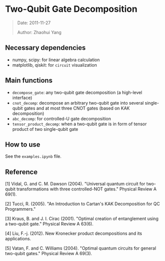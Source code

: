 # Two-Qubit Gate Decomposition

>Date: 2011-11-27
>
>Author: Zhaohui Yang

## Necessary dependencies
- numpy, scipy: for linear algebra  calculation
- matplotlib, qiskit: for `circuit` visualization

## Main functions

- `decompose_gate`: any two-qubit gate decomposition (a high-level interface)
- `cnot_decomp`: decompose an arbitrary two-qubit gate into several single-qubit gates and at most three CNOT gates (based on KAK decomposition)
- `abc_decomp`: for controlled-U gate decomposition
- `tensor_product_decomp`: when a two-qubit gate is in form of tensor product of two single-qubit gate

## How to use

See the `examples.ipynb` file.

## Reference

[1] Vidal, G. and C. M. Dawson (2004). "Universal quantum circuit for two-qubit transformations with three controlled-NOT gates." Physical Review A 69(1).

[2] Tucci, R. (2005). "An Introduction to Cartan's KAK Decomposition for QC Programmers."

[3] Kraus, B. and J. I. Cirac (2001). "Optimal creation of entanglement using a two-qubit gate." Physical Review A 63(6).

[4] Liu, F.-j. (2012). New Kronecker product decompositions and its applications.

[5] Vatan, F. and C. Williams (2004). "Optimal quantum circuits for general two-qubit gates." Physical Review A 69(3).

